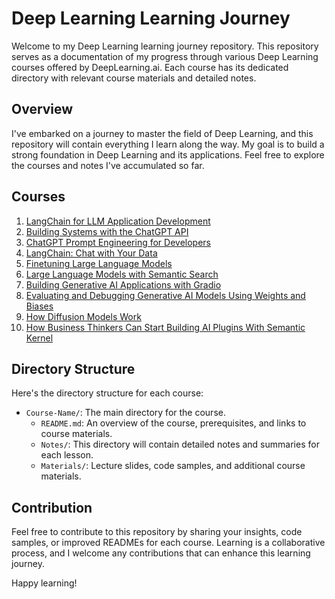# Deep Learning Learning Journey

Welcome to my Deep Learning learning journey repository. This repository serves as a documentation of my progress through various Deep Learning courses offered by DeepLearning.ai. Each course has its dedicated directory with relevant course materials and detailed notes.

## Overview

I've embarked on a journey to master the field of Deep Learning, and this repository will contain everything I learn along the way. My goal is to build a strong foundation in Deep Learning and its applications. Feel free to explore the courses and notes I've accumulated so far.

## Courses

1. [LangChain for LLM Application Development](https://github.com/mcakyerima/DeepLearning.ai_journey/tree/main/LangChain%20for%20LLM%20Application%20Development)
2. [Building Systems with the ChatGPT API](./Building-Systems-with-ChatGPT-API)
3. [ChatGPT Prompt Engineering for Developers](./ChatGPT-Prompt-Engineering)
4. [LangChain: Chat with Your Data](./LangChain-Chat-with-Your-Data)
5. [Finetuning Large Language Models](./Finetuning-Large-Language-Models)
6. [Large Language Models with Semantic Search](./Large-Language-Models-Semantic-Search)
7. [Building Generative AI Applications with Gradio](./Building-Generative-AI-Applications)
8. [Evaluating and Debugging Generative AI Models Using Weights and Biases](./Evaluating-Debugging-Generative-AI-Models)
9. [How Diffusion Models Work](./How-Diffusion-Models-Work)
10. [How Business Thinkers Can Start Building AI Plugins With Semantic Kernel](./Building-AI-Plugins-Semantic-Kernel)

## Directory Structure

Here's the directory structure for each course:

- `Course-Name/`: The main directory for the course.
    - `README.md`: An overview of the course, prerequisites, and links to course materials.
    - `Notes/`: This directory will contain detailed notes and summaries for each lesson.
    - `Materials/`: Lecture slides, code samples, and additional course materials.

## Contribution

Feel free to contribute to this repository by sharing your insights, code samples, or improved READMEs for each course. Learning is a collaborative process, and I welcome any contributions that can enhance this learning journey.

Happy learning!
